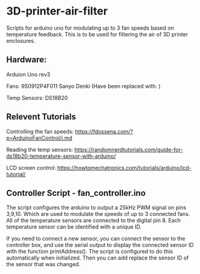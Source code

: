 # 3D-printer-air-filter
Scripts for arduino uno for modulating up to 3 fan speeds based on temperature feedback. This is to be used for filtering the air of 3D printer enclosures.

## Hardware:

Arduion Uno rev3

Fans: 9S0912P4F011 Sanyo Denki (Have been replaced with: )

Temp Sensors: DS18B20

## Relevent Tutorials

Controlling the fan speeds: https://fdossena.com/?p=ArduinoFanControl/i.md

Reading the temp sensors: https://randomnerdtutorials.com/guide-for-ds18b20-temperature-sensor-with-arduino/

LCD screen control: https://howtomechatronics.com/tutorials/arduino/lcd-tutorial/

## Controller Script - fan_controller.ino

The script configures the arduino to output a 25kHz PWM signal on pins 3,9,10. Which are used to modulate the speeds of up to 3 connected fans. All of the temperature sensors are connected to the digital pin 8. Each temperature sensor can be identified with a unique ID.

If you need to connect a new sensor, you can connect the sensor to the controller box, and use the serial output to display the connected sensor ID with the function printAddress(). The script is configured to do this automatically when initialized. Then you can add replace the sensor ID of the sensor that was changed.
